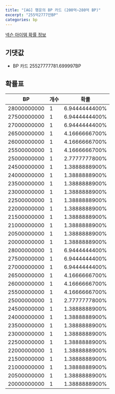 ```yaml
---
title: "[AG] 행운의 BP 카드 (200억~280억 BP)"
excerpt: "255억2777만BP"
categories: bp
---
```

[넥슨 아이템 확률 정보](http://iteminfo.nexon.com/probability/fo4?sn=7266)

## 기댓값
  - BP 카드 25527777781.699997BP

## 확률표

|BP|개수|확률|
|---|---|---|
|28000000000|1|6.9444444400%|
|27500000000|1|6.9444444400%|
|27000000000|1|6.9444444400%|
|26500000000|1|4.1666666700%|
|26000000000|1|4.1666666700%|
|25500000000|1|4.1666666700%|
|25000000000|1|2.7777777800%|
|24500000000|1|1.3888888900%|
|24000000000|1|1.3888888900%|
|23500000000|1|1.3888888900%|
|23000000000|1|1.3888888900%|
|22500000000|1|1.3888888900%|
|22000000000|1|1.3888888900%|
|21500000000|1|1.3888888900%|
|21000000000|1|1.3888888900%|
|20500000000|1|1.3888888900%|
|20000000000|1|1.3888888900%|
|28000000000|1|6.9444444400%|
|27500000000|1|6.9444444400%|
|27000000000|1|6.9444444400%|
|26500000000|1|4.1666666700%|
|26000000000|1|4.1666666700%|
|25500000000|1|4.1666666700%|
|25000000000|1|2.7777777800%|
|24500000000|1|1.3888888900%|
|24000000000|1|1.3888888900%|
|23500000000|1|1.3888888900%|
|23000000000|1|1.3888888900%|
|22500000000|1|1.3888888900%|
|22000000000|1|1.3888888900%|
|21500000000|1|1.3888888900%|
|21000000000|1|1.3888888900%|
|20500000000|1|1.3888888900%|
|20000000000|1|1.3888888900%|
